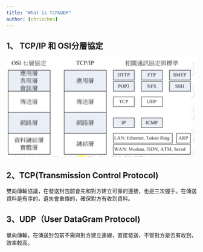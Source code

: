 ```yaml
---
title: "What is TCP&UDP"
author: [chrischen]
---
```

## 1、 TCP/IP 和 OSI分層協定

![post-1](../images/blog/20190418/20190418-post-1.png)

## 2、TCP(Transmission Control Protocol)

雙向傳輸協議，在發送封包前會先和對方建立可靠的連接，也是三次握手。在傳送資料是有序的，遺失會重傳的，確保對方有收到資料。

## 3、UDP（User DataGram Protocol)

單向傳輸，在傳送封包前不需與對方建立連線，直接發送，不管對方是否有收到，效率較高。
